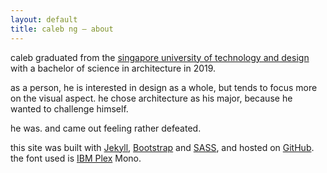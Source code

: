 ```yaml
---
layout: default
title: caleb ng — about
---
```

caleb graduated from the [singapore university of technology and design](https://www.sutd.edu.sg/) with a bachelor of science in architecture in 2019.

as a person, he is interested in design as a whole, but tends to focus more on the visual aspect. he chose architecture as his major, because he wanted to challenge himself.

he was. and came out feeling rather defeated.

this site was built with [Jekyll](https://jekyllrb.com/), [Bootstrap](https://getbootstrap.com/) and [SASS](https://sass-lang.com/), and hosted on [GitHub](https://github.com/). the font used is [IBM Plex](https://www.ibm.com/plex/) Mono. 
